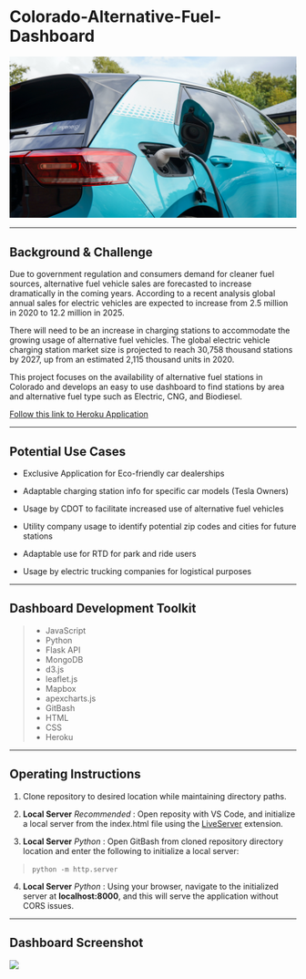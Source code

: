 # Colorado-Alternative-Fuel-Dashboard
![](Images/charging.jpg)

---
## Background & Challenge
Due to government regulation and consumers demand for cleaner fuel sources, alternative fuel vehicle sales are forecasted to increase dramatically in the coming years. According to a recent analysis  global annual sales for electric vehicles are expected to increase from 2.5 million in 2020 to 12.2 million in 2025. 


There will need to be an increase in charging stations to accommodate the growing usage of alternative fuel vehicles. The global electric vehicle charging station market size is projected to reach 30,758 thousand stations by 2027, up from an estimated 2,115 thousand units in 2020.

This project focuses on the availability of alternative fuel stations in Colorado and develops an easy to use dashboard to find stations by area and alternative fuel type such as Electric, CNG, and Biodiesel.

[Follow this link to Heroku Application]("")

---
## Potential Use Cases

* Exclusive Application for Eco-friendly car dealerships

* Adaptable charging station info for specific car models (Tesla Owners)

* Usage by CDOT to facilitate increased use of alternative fuel vehicles

* Utility company usage to identify potential zip codes and cities for future stations

* Adaptable use for RTD for park and ride users

* Usage by electric trucking companies for logistical purposes

---
## Dashboard Development Toolkit

>* JavaScript
>* Python
>* Flask API
>* MongoDB
>* d3.js
>* leaflet.js
>* Mapbox
>* apexcharts.js
>* GitBash
>* HTML
>* CSS
>* Heroku
---
## Operating Instructions
1. Clone repository to desired location while maintaining directory paths. 

2. **Local Server** *Recommended* : Open reposity with VS Code, and initialize a local server from the index.html file using the [LiveServer](https://marketplace.visualstudio.com/items?itemName=ritwickdey.LiveServer) extension.

3. **Local Server** *Python* : Open GitBash from cloned repository directory location and enter the following to initialize a local server:

>`python -m http.server`

4. **Local Server** *Python* : Using your browser, navigate to the initialized server at **localhost:8000**, and this will serve the application without CORS issues.

---
## Dashboard Screenshot
![](Images/dash.gif)
